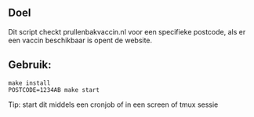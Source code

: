## Doel
Dit script checkt prullenbakvaccin.nl voor een specifieke postcode, als er een vaccin beschikbaar is opent de website.

## Gebruik:
```
make install
POSTCODE=1234AB make start
```
Tip: start dit middels een cronjob of in een screen of tmux sessie
